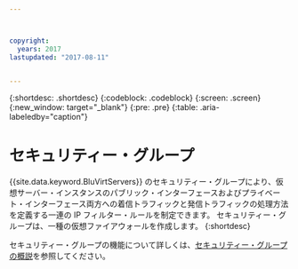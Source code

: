 ```yaml
---



copyright:
  years: 2017
lastupdated: "2017-08-11"


---
```


{:shortdesc: .shortdesc}
{:codeblock: .codeblock}
{:screen: .screen}
{:new_window: target="_blank"}
{:pre: .pre}
{:table: .aria-labeledby="caption"}


# セキュリティー・グループ

{{site.data.keyword.BluVirtServers}} のセキュリティー・グループにより、仮想サーバー・インスタンスのパブリック・インターフェースおよびプライベート・インターフェース両方への着信トラフィックと発信トラフィックの処理方法を定義する一連の IP フィルター・ルールを制定できます。 セキュリティー・グループは、一種の仮想ファイアウォールを作成します。
{:shortdesc}

セキュリティー・グループの機能について詳しくは、[セキュリティー・グループの概説](/docs/infrastructure/security-groups/sg_index.html)を参照してください。

